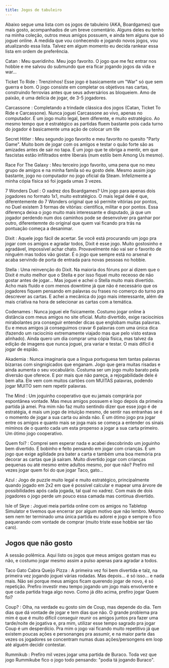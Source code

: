 ```yaml
---
title: Jogos de tabuleiro
---
```


Abaixo segue uma lista com os jogos de tabuleiro (AKA, Boardgames) que mais gosto, acompanhados de um breve comentário. Alguns deles eu tenho na minha coleção, outros meus amigos possuem, e ainda tem alguns que só joguei online. A medida que vou conhecendo e jogando novos jogos, vou atualizando essa lista. Talvez em algum momento eu decida rankear essa lista em ordem de preferência.

Catan
: Meu queridinho. Meu jogo favorito. O jogo que me fez entrar nos hobbie e me salvou do submundo que era ficar jogando jogos da vida e war...

Ticket To Ride
: Trenzinhos! Esse jogo é basicamente um "War" só que sem guerra e bom. O jogo consiste em completar os objetivos nas cartas, construindo ferrovias antes que seus adversários as bloqueiem. Amo de paixão, é uma delícia de jogar, de 3-5 jogadores.

Carcassone
: Completando a trindade clássica dos jogos (Catan, Ticket To Ride e Carcassone). Nunca joguei Carcassone ao vivo, apenas no computador. É um jogo muito legal, bem diferente, e muito estratégico. Ao mesmo tempo que é estratégico as partidas fluem bastante pois cada turno do jogador é basicamente uma ação de colocar um tile

Secret Hitler
: Meu segundo jogo favorito e meu favorito no quesito "Party Game". Muito bom de jogar com os amigos e testar o quão forte são as amizades antes de sair no tapa. É um jogo que te obriga a mentir, em que fascistas estão infiltrados entre liberais (num estilo bem Among Us mesmo).

Race For The Galaxy
: Meu terceiro jogo favorito, uma pena que no meu grupo de amigos e na minha famíla só eu gosto dele. Mesmo assim jogo bastante, jogo no computador no jogo oficial da Steam. Infelizmente a minha cópia física só foi jogada umas 3 vezes.

7 Wonders Duel
: O xadrez dos Boardgames? Um jogo para apenas dois jogadores no formato 1x1, muito estratégico. O mais legal dele é que, diferentemente do 7 Wonders original que só permite vitórias por pontos, no Duel existem 3 formas de vitórias: científica, militar e por pontos. Essa diferença deixa o jogo muito mais interessante e disputado, já que um jogador perdendo num dos caminhos pode se desenvolver pra ganhar por outro, diferentemnte do original que quem vai ficando pra trás na pontuação começa a desanimar.

Dixit
: Aquele jogo fácil de acertar. Se você está procurando um jogo pra jogar com os amigos e agradar todos, Dixit é esse jogo. Muito gostosinho e agradável, impossível achar chato. Provavelmente não vai ser o favorito de ninguém mas todos vão gostar. É o jogo que sempre está no arsenal e acaba servindo de porta de entrada para novas pessoas no hobbie.

Stella
: Uma reinvenção do Dixit. Na maioria dos fóruns por aí dizem que o Dixit é muito melhor que o Stella e por isso fiquei muito receoso de não gostar antes de jogar... Mas joguei e achei o Stella muito mais divertido. Acho mais fluido e com menos downtime já que não é necessário que os jogadores fiquem pensando em palavras ou frases no comerço do turno pra descrever as cartas. E achei a mecânica do jogo mais interessante, além de mais criativa na hora de selecionar as cartas com a temática.

Codenames
: Nunca joguei ele fisicamente. Costumo jogar online à distância com meus amigos no site oficial. Muito divertido, exige raciocínios mirabolantes pra conseguir entender dicas que englobam muitas palavras. Eu e meus amigos já conseguimos cravar 6 palavras com uma única dica (fazendo um raciocínio extremamente viajado mas que pelo visto estava alinhado). Ainda quero um dia comprar uma cópia física, mas talvez da edição de imagens que nunca joguei, pra variar e testar. O mais difícil é jogar de espião.

Akademia
: Nunca imaginaria que a língua portuguesa tem tantas palavras bizarras com singnigicados que enganam. Jogo que gera muitas risadas e ainda aumenta o seu vocabulário. Costuma ser um jogo muito barato pela diversão que oferece. E por mais que não pareça, a rejogabilidade dele é bem alta. Ele vem com muitos cartões com MUITAS palavras, podendo jogar MUITO sem nem repetir palavras.

The Mind
: Um joguinho cooperativo que eu jamais comprária por espontânea vontade. Mas meus amigos possuem e logo depois da primeira partida já amei. Pra mim não faz muito sentindo dizer que esse jogo é de estratégia, é mais um jogo de intuição mesmo, de sentir nas entranhas se é o momento de jogar a sua carta ou ainda não. É um ótimo jogo pra jogar entre os amigos e quanto mais se joga mais se começa a entender os sinais míminos de o quanto cada um esta propenso a jogar a sua carta primeiro. Um ótimo jogo cooperativo.

Quem foi?
: Comprei sem esperar nada e acabei descobrindo um joguinho bem divertido. É bobinho e feito pensando em jogar com criançás. É um jogo que exige agilidade pra bater a carta e também uma boa memória pra decorar as cartas que já saíram. Muito divertido jogar com crianças pequenas ou até mesmo entre adultos mesmo, por que não? Prefiro mil vezes jogar quem foi do que jogar Taco, gato...

Azul
: Jogo de puzzle muito legal e muito estratégico, principalmente quando jogado em 2x2 em que é possível calcular e mapear uma árvore de possibilidades após cada jogada, tal qual no xadrez. Com mais de dois jogadores o jogo perde um pouco essa camada mas continua divertido.

Isle of Skye
: Joguei meia partida online com os amigos no Tabletop Simulator e tivemos que encerrar por algum motivo que não lembro. Mesmo sem nem ter terminado uma única partida eu adorei e jogo e sempre o fico paquerando com vontade de comprar (muito triste esse hobbie ser tão caro).

## Jogos que não gosto

A sessão polêmica. Aqui listo os jogos que meus amigos gostam mas eu não, e costumo jogar mesmo assim a pulso apenas para agradar a todos.

Taco Gato Cabra Queijo Pizza
: A primeira vez foi bem divertida e talz, na primeira vez jogando joguei várias rodadas. Mas depois... é só isso... e nada mais. Não sei porque meus amigos ficam querendo jogar de novo, é só repetição. Prefiro investir meu tempo jogando um jogo mais envolvente e que cada partida traga algo novo. Como já dito acima, prefiro jogar Quem foi?

Coup?
: Olha, na verdade eu gosto sim de Coup, mas depende do dia. Tem dias que dá vontade de jogar e tem dias que não. O grande problema pra mim é que é muito difícil conseguir reunir os amigos juntos pra fazer uma tarde/noite de jogativa e, pra mim, utilizar esse tempo sagrado pra jogar Coup é um desperdício. Pra mim o jogo vai ficando muito repetitivo já que existem poucas ações e personanges pra assumir, e na maior parte das vezes os jogadores se concentram numas duas ações/persongens em loop até alguém decidir contestar.

Rummikub
: Prefiro mil vezes jogar uma partida de Buraco. Toda vez que jogo Rummikube fico o jogo todo pensando: "podia tá jogando Buraco".